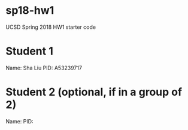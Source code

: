 # sp18-hw1

UCSD Spring 2018 HW1 starter code

# Student 1
Name: Sha Liu
PID: A53239717

# Student 2 (optional, if in a group of 2)
Name:
PID:
